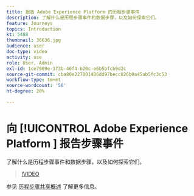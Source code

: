```yaml
---
title: 报告 Adobe Experience Platform 的历程步骤事件
description: 了解什么是历程步骤事件和数据步骤，以及如何探索它们。
feature: Journeys
topics: Introduction
kt: 5488
thumbnail: 36636.jpg
audience: user
doc-type: video
activity: use
role: User, Admin
exl-id: 1ce7909e-173b-46f4-b20c-e6b5bfcb9d2c
source-git-commit: cba80e227001486dd97becc826b0a45ab5fc3c53
workflow-type: tm+mt
source-wordcount: '58'
ht-degree: 20%

---
```


# 向 [!UICONTROL Adobe Experience Platform ] 报告步骤事件

了解什么是历程步骤事件和数据步骤，以及如何探索它们。

>[!VIDEO](https://video.tv.adobe.com/v/36636?quality=12&learn=on)

参见 [历程步骤共享概述](https://experienceleague.adobe.com/docs/journeys/using/building-journeys/sharing-journey-steps/sharing-overview.html?lang=en) 了解更多信息。
